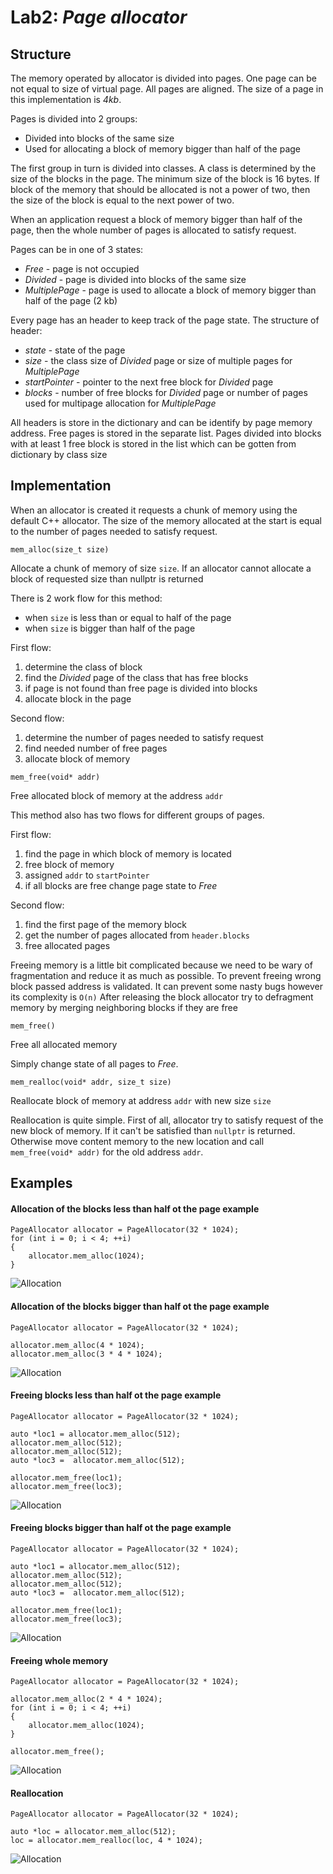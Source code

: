 # Lab2: _Page allocator_

## Structure
The memory operated by allocator is divided into pages.
One page can be not equal to size of virtual page. All pages are aligned.
The size of a page in this implementation is _4kb_.

Pages is divided into 2 groups:
- Divided into blocks of the same size
- Used for allocating a block of memory bigger than half of the page

The first group in turn is divided into classes.
A class is determined by the size of the blocks in the page.
The minimum size of the block is 16 bytes.
If block of the memory that should be allocated is not a power of two,
then the size of the block is equal to the next power of two.

When an application request a block of memory bigger than half of the page,
then the whole number of pages is allocated to satisfy request.

Pages can be in one of 3 states:
- _Free_ - page is not occupied
- _Divided_ - page is divided into blocks of the same size
- _MultiplePage_ - page is used to allocate a block of memory bigger than half of the page (2 kb)

Every page has an header to keep track of the page state.
The structure of header:
- _state_ - state of the page
- _size_ - the class size of _Divided_ page or size of multiple pages for _MultiplePage_
- _startPointer_ - pointer to the next free block for _Divided_ page
- _blocks_ - number of free blocks for _Divided_ page or number of pages used for multipage allocation for _MultiplePage_

All headers is store in the dictionary and can be identify by page memory address.
Free pages is stored in the separate list.
Pages divided into blocks with at least 1 free block is stored in the list
which can be gotten from dictionary by class size

## Implementation
When an allocator is created it requests a chunk of memory using the default C++ allocator.
The size of the memory allocated at the start is equal to the number of pages needed to satisfy request.

`mem_alloc(size_t size)`

Allocate a chunk of memory of size `size`.
If an allocator cannot allocate a block of requested size than nullptr is returned

There is 2 work flow for this method:
- when `size` is less than or equal to half of the page
- when `size` is bigger than half of the page

First flow:
1) determine the class of block
2) find the _Divided_ page of the class that has free blocks
3) if page is not found than free page is divided into blocks 
4) allocate block in the page

Second flow:
1) determine the number of pages needed to satisfy request
2) find needed number of free pages
3) allocate block of memory 

`mem_free(void* addr)`

Free allocated block of memory at the address `addr`

This method also has two flows for different groups of pages.

First flow:
1) find the page in which block of memory is located
2) free block of memory
3) assigned `addr` to `startPointer`
4) if all blocks are free change page state to _Free_

Second flow:
1) find the first page of the memory block
2) get the number of pages allocated from `header.blocks`
3) free allocated pages

Freeing memory is a little bit complicated because we need to be wary of fragmentation and reduce it as much as possible.
To prevent freeing wrong block passed address is validated.
It can prevent some nasty bugs however its complexity is `O(n)`
After releasing the block allocator try to defragment memory by merging neighboring blocks if they are free

`mem_free()`

Free all allocated memory

Simply change state of all pages to _Free_.

`mem_realloc(void* addr, size_t size)`

Reallocate block of memory at address `addr` with new size `size`

Reallocation is quite simple.
First of all, allocator try to satisfy request of the new block of memory.
If it can't be satisfied than `nullptr` is returned.
Otherwise move content memory to the new location and call `mem_free(void* addr)` for the old address `addr`. 

## Examples

#### Allocation of the blocks less than half ot the page example
```
PageAllocator allocator = PageAllocator(32 * 1024);
for (int i = 0; i < 4; ++i)
{
    allocator.mem_alloc(1024);
}
```
![Allocation](./assets/allocation-divided.png)

#### Allocation of the blocks bigger than half ot the page example
```
PageAllocator allocator = PageAllocator(32 * 1024);

allocator.mem_alloc(4 * 1024);
allocator.mem_alloc(3 * 4 * 1024);
```
![Allocation](./assets/allocation-multi.png)

#### Freeing blocks less than half ot the page example
```
PageAllocator allocator = PageAllocator(32 * 1024);

auto *loc1 = allocator.mem_alloc(512);
allocator.mem_alloc(512);
allocator.mem_alloc(512);
auto *loc3 =  allocator.mem_alloc(512);

allocator.mem_free(loc1);
allocator.mem_free(loc3);
```
![Allocation](./assets/free-divided.png)

#### Freeing blocks bigger than half ot the page example
```
PageAllocator allocator = PageAllocator(32 * 1024);

auto *loc1 = allocator.mem_alloc(512);
allocator.mem_alloc(512);
allocator.mem_alloc(512);
auto *loc3 =  allocator.mem_alloc(512);

allocator.mem_free(loc1);
allocator.mem_free(loc3);
```
![Allocation](./assets/free-multi.png)

#### Freeing whole memory
```
PageAllocator allocator = PageAllocator(32 * 1024);

allocator.mem_alloc(2 * 4 * 1024);
for (int i = 0; i < 4; ++i)
{
    allocator.mem_alloc(1024);
}

allocator.mem_free();
```
![Allocation](./assets/free-all.png)

#### Reallocation
```
PageAllocator allocator = PageAllocator(32 * 1024);

auto *loc = allocator.mem_alloc(512);
loc = allocator.mem_realloc(loc, 4 * 1024);
```
![Allocation](./assets/reallocation.png)
